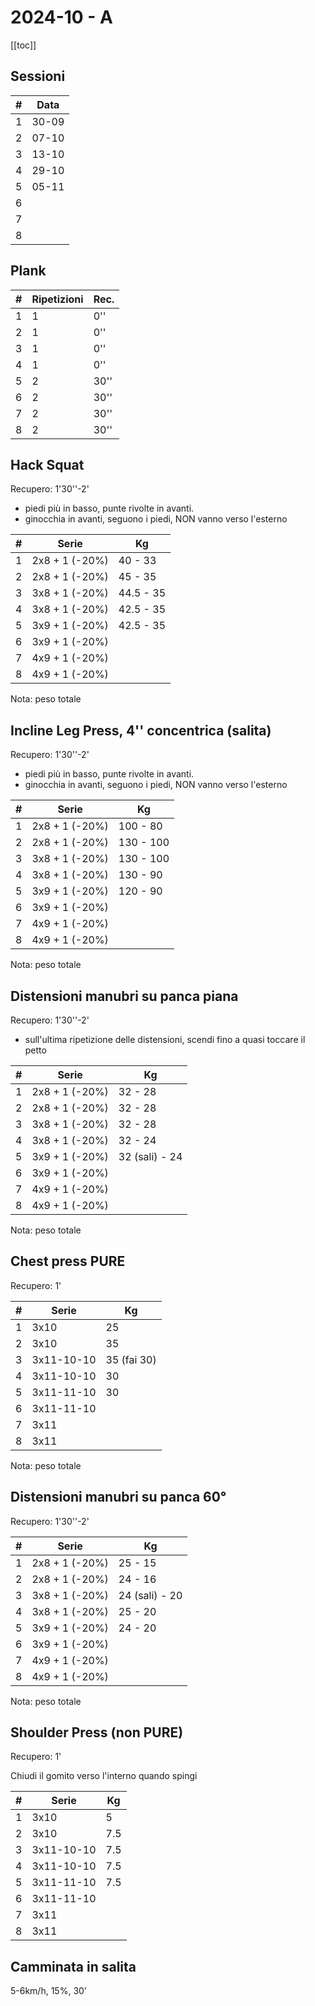 # 2024-10 - A

[[toc]]

## Sessioni

| #   | Data  |
| --- | ----- |
| 1   | 30-09 |
| 2   | 07-10 |
| 3   | 13-10 |
| 4   | 29-10 |
| 5   | 05-11 |
| 6   |       |
| 7   |       |
| 8   |       |

## Plank

| #   | Ripetizioni | Rec. |
| --- | ----------- | ---- |
| 1   | 1           | 0''  |
| 2   | 1           | 0''  |
| 3   | 1           | 0''  |
| 4   | 1           | 0''  |
| 5   | 2           | 30'' |
| 6   | 2           | 30'' |
| 7   | 2           | 30'' |
| 8   | 2           | 30'' |

## Hack Squat

Recupero: 1'30''-2'

- piedi più in basso, punte rivolte in avanti.
- ginocchia in avanti, seguono i piedi, NON vanno verso l'esterno

| #   | Serie          | Kg        |
| --- | -------------- | --------- |
| 1   | 2x8 + 1 (-20%) | 40 - 33   |
| 2   | 2x8 + 1 (-20%) | 45 - 35   |
| 3   | 3x8 + 1 (-20%) | 44.5 - 35 |
| 4   | 3x8 + 1 (-20%) | 42.5 - 35 |
| 5   | 3x9 + 1 (-20%) | 42.5 - 35 |
| 6   | 3x9 + 1 (-20%) |           |
| 7   | 4x9 + 1 (-20%) |           |
| 8   | 4x9 + 1 (-20%) |           |

Nota: peso totale

## Incline Leg Press, 4'' concentrica (salita)

Recupero: 1'30''-2'

- piedi più in basso, punte rivolte in avanti.
- ginocchia in avanti, seguono i piedi, NON vanno verso l'esterno

| #   | Serie          | Kg        |
| --- | -------------- | --------- |
| 1   | 2x8 + 1 (-20%) | 100 - 80  |
| 2   | 2x8 + 1 (-20%) | 130 - 100 |
| 3   | 3x8 + 1 (-20%) | 130 - 100 |
| 4   | 3x8 + 1 (-20%) | 130 - 90  |
| 5   | 3x9 + 1 (-20%) | 120 - 90  |
| 6   | 3x9 + 1 (-20%) |           |
| 7   | 4x9 + 1 (-20%) |           |
| 8   | 4x9 + 1 (-20%) |           |

Nota: peso totale

## Distensioni manubri su panca piana

Recupero: 1'30''-2'

- sull'ultima ripetizione delle distensioni, scendi fino a quasi toccare il petto

| #   | Serie          | Kg             |
| --- | -------------- | -------------- |
| 1   | 2x8 + 1 (-20%) | 32 - 28        |
| 2   | 2x8 + 1 (-20%) | 32 - 28        |
| 3   | 3x8 + 1 (-20%) | 32 - 28        |
| 4   | 3x8 + 1 (-20%) | 32 - 24        |
| 5   | 3x9 + 1 (-20%) | 32 (sali) - 24 |
| 6   | 3x9 + 1 (-20%) |                |
| 7   | 4x9 + 1 (-20%) |                |
| 8   | 4x9 + 1 (-20%) |                |

Nota: peso totale

## Chest press PURE

Recupero: 1'

| #   | Serie      | Kg          |
| --- | ---------- | ----------- |
| 1   | 3x10       | 25          |
| 2   | 3x10       | 35          |
| 3   | 3x11-10-10 | 35 (fai 30) |
| 4   | 3x11-10-10 | 30          |
| 5   | 3x11-11-10 | 30          |
| 6   | 3x11-11-10 |             |
| 7   | 3x11       |             |
| 8   | 3x11       |             |

Nota: peso totale

## Distensioni manubri su panca 60°

Recupero: 1'30''-2'

| #   | Serie          | Kg             |
| --- | -------------- | -------------- |
| 1   | 2x8 + 1 (-20%) | 25 - 15        |
| 2   | 2x8 + 1 (-20%) | 24 - 16        |
| 3   | 3x8 + 1 (-20%) | 24 (sali) - 20 |
| 4   | 3x8 + 1 (-20%) | 25 - 20        |
| 5   | 3x9 + 1 (-20%) | 24 - 20        |
| 6   | 3x9 + 1 (-20%) |                |
| 7   | 4x9 + 1 (-20%) |                |
| 8   | 4x9 + 1 (-20%) |                |

Nota: peso totale

## Shoulder Press (non PURE)

Recupero: 1'

Chiudi il gomito verso l'interno quando spingi

| #   | Serie      | Kg  |
| --- | ---------- | --- |
| 1   | 3x10       | 5   |
| 2   | 3x10       | 7.5 |
| 3   | 3x11-10-10 | 7.5 |
| 4   | 3x11-10-10 | 7.5 |
| 5   | 3x11-11-10 | 7.5 |
| 6   | 3x11-11-10 |     |
| 7   | 3x11       |     |
| 8   | 3x11       |     |

## Camminata in salita

5-6km/h, 15%, 30'
